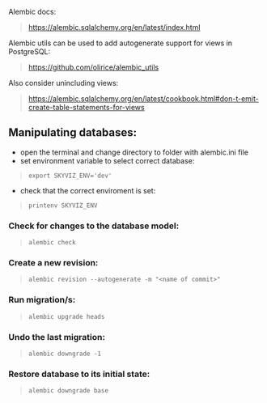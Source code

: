 Alembic docs:
> https://alembic.sqlalchemy.org/en/latest/index.html

Alembic utils can be used to add autogenerate support for views in PostgreSQL:
> https://github.com/olirice/alembic_utils

Also consider unincluding views:
> https://alembic.sqlalchemy.org/en/latest/cookbook.html#don-t-emit-create-table-statements-for-views


## Manipulating databases:

- open the terminal and change directory to folder with alembic.ini file
- set environment variable to select correct database:

> `export SKYVIZ_ENV='dev'`

- check that the correct enviroment is set:

> `printenv SKYVIZ_ENV`

### Check for changes to the database model:

> `alembic check`

### Create a new revision:

> `alembic revision --autogenerate -m "<name of commit>"`

### Run migration/s:

> `alembic upgrade heads`

### Undo the last migration:

> `alembic downgrade -1`

### Restore database to its initial state:

> `alembic downgrade base`